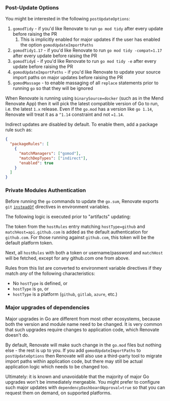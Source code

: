 ### Post-Update Options

You might be interested in the following `postUpdateOptions`:

<!--
  TODO: remove ignore
  prettier & markdownlint conflicting nested list format
  see: https://github.com/renovatebot/renovate/pull/30608
-->
<!-- prettier-ignore -->
1. `gomodTidy` - if you'd like Renovate to run `go mod tidy` after every update before raising the PR
    1. This is implicitly enabled for major updates if the user has enabled the option `gomodUpdateImportPaths`
1. `gomodTidy1.17` - if you'd like Renovate to run `go mod tidy -compat=1.17` after every update before raising the PR
1. `gomodTidyE` - if you'd like Renovate to run `go mod tidy -e` after every update before raising the PR
1. `gomodUpdateImportPaths` - if you'd like Renovate to update your source import paths on major updates before raising the PR
1. `gomodMassage` - to enable massaging of all `replace` statements prior to running `go` so that they will be ignored

When Renovate is running using `binarySource=docker` (such as in the Mend Renovate App) then it will pick the latest compatible version of Go to run, i.e. the latest `1.x` release.
Even if the `go.mod` has a version like `go 1.14`, Renovate will treat it as a `^1.14` constraint and not `=1.14`.

Indirect updates are disabled by default. To enable them, add a package rule such as:

```json
{
  "packageRules": [
    {
      "matchManagers": ["gomod"],
      "matchDepTypes": ["indirect"],
      "enabled": true
    }
  ]
}
```

### Private Modules Authentication

Before running the `go` commands to update the `go.sum`, Renovate exports `git` [`insteadOf`](https://git-scm.com/docs/git-config#Documentation/git-config.txt-urlltbasegtinsteadOf) directives in environment variables.

The following logic is executed prior to "artifacts" updating:

The token from the `hostRules` entry matching `hostType=github` and `matchHost=api.github.com` is added as the default authentication for `github.com`.
For those running against `github.com`, this token will be the default platform token.

Next, all `hostRules` with both a token or username/password and `matchHost` will be fetched, except for any github.com one from above.

Rules from this list are converted to environment variable directives if they match _any_ of the following characteristics:

- No `hostType` is defined, or
- `hostType` is `go`, or
- `hostType` is a platform (`github`, `gitlab`, `azure`, etc.)

### Major upgrades of dependencies

Major upgrades in Go are different from most other ecosystems, because both the version and module name need to be changed.
It is very common that such upgrades require changes to application code, which Renovate doesn't do.

By default, Renovate will make such change in the `go.mod` files but nothing else - the rest is up to you.
If you add `gomodUpdateImportPaths` to `postUpdateOptions` then Renovate will also use a third-party tool to migrate import paths within application code, but there may still be actual application logic which needs to be changed too.

Ultimately: it is known and unavoidable that the majority of major Go upgrades won't be immediately mergeable.
You might prefer to configure such major updates with `dependencyDashboardApproval=true` so that you can request them on demand, on supported platforms.
